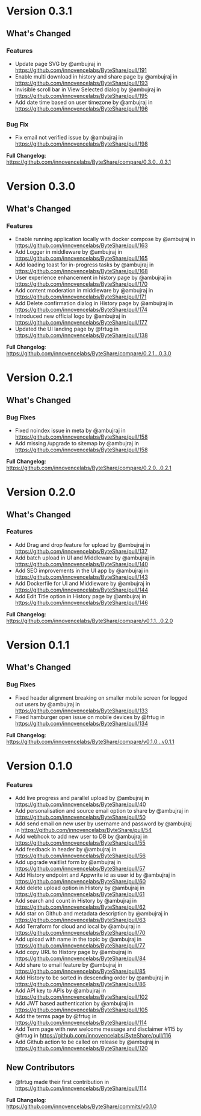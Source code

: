 # Version 0.3.1

## What's Changed
### Features
* Update page SVG by @ambujraj in https://github.com/innovencelabs/ByteShare/pull/191
* Enable multi download in history and share page by @ambujraj in https://github.com/innovencelabs/ByteShare/pull/193
* Invisible scroll bar in View Selected dialog by @ambujraj in https://github.com/innovencelabs/ByteShare/pull/195
* Add date time based on user timezone by @ambujraj in https://github.com/innovencelabs/ByteShare/pull/196

### Bug Fix
* Fix email not verified issue by @ambujraj in https://github.com/innovencelabs/ByteShare/pull/198


**Full Changelog**: https://github.com/innovencelabs/ByteShare/compare/0.3.0...0.3.1

# Version 0.3.0

## What's Changed
### Features
* Enable running application locally with docker compose by @ambujraj in https://github.com/innovencelabs/ByteShare/pull/163
* Add Logger in middleware by @ambujraj in https://github.com/innovencelabs/ByteShare/pull/165
* Add loading toast for in-progress tasks by @ambujraj in https://github.com/innovencelabs/ByteShare/pull/168
* User experience enhancement in history page by @ambujraj in https://github.com/innovencelabs/ByteShare/pull/170
* Add content moderation in middleware by @ambujraj in https://github.com/innovencelabs/ByteShare/pull/171
* Add Delete confirmation dialog in History page by @ambujraj in https://github.com/innovencelabs/ByteShare/pull/174
* Introduced new official logo by @ambujraj in https://github.com/innovencelabs/ByteShare/pull/177
* Updated the UI landing page by @frtug in https://github.com/innovencelabs/ByteShare/pull/138


**Full Changelog**: https://github.com/innovencelabs/ByteShare/compare/0.2.1...0.3.0

# Version 0.2.1

## What's Changed
### Bug Fixes
* Fixed noindex issue in meta by @ambujraj in https://github.com/innovencelabs/ByteShare/pull/158
* Add missing /upgrade to sitemap by @ambujraj in https://github.com/innovencelabs/ByteShare/pull/158


**Full Changelog**: https://github.com/innovencelabs/ByteShare/compare/0.2.0...0.2.1


# Version 0.2.0

## What's Changed
### Features
* Add Drag and drop feature for upload by @ambujraj in https://github.com/innovencelabs/ByteShare/pull/137
* Add batch upload in UI and Middleware by @ambujraj in https://github.com/innovencelabs/ByteShare/pull/140
* Add SEO improvements in the UI app by @ambujraj in https://github.com/innovencelabs/ByteShare/pull/143
* Add Dockerfile for UI and Middleware by @ambujraj in https://github.com/innovencelabs/ByteShare/pull/144
* Add Edit Title option in History page by @ambujraj in https://github.com/innovencelabs/ByteShare/pull/146


**Full Changelog**: https://github.com/innovencelabs/ByteShare/compare/v0.1.1...0.2.0

# Version 0.1.1

## What's Changed
### Bug Fixes
* Fixed header alignment breaking on smaller mobile screen for logged out users by @ambujraj in https://github.com/innovencelabs/ByteShare/pull/133
* Fixed hamburger open issue on mobile devices by @frtug in https://github.com/innovencelabs/ByteShare/pull/134


**Full Changelog**: https://github.com/innovencelabs/ByteShare/compare/v0.1.0...v0.1.1

# Version 0.1.0

### Features
* Add live progress and parallel upload by @ambujraj in https://github.com/innovencelabs/ByteShare/pull/40
* Add personalisation and source email option to share by @ambujraj in https://github.com/innovencelabs/ByteShare/pull/50
* Add send email on new user by username and password by @ambujraj in https://github.com/innovencelabs/ByteShare/pull/54
* Add webhook to add new user to DB by @ambujraj in https://github.com/innovencelabs/ByteShare/pull/55
* Add feedback in header by @ambujraj in https://github.com/innovencelabs/ByteShare/pull/56
* Add upgrade waitlist form by @ambujraj in https://github.com/innovencelabs/ByteShare/pull/57
* Add History endpoint and Appwrite id as user id by @ambujraj in https://github.com/innovencelabs/ByteShare/pull/60
* Add delete upload option in History by @ambujraj in https://github.com/innovencelabs/ByteShare/pull/61
* Add search and count in History by @ambujraj in https://github.com/innovencelabs/ByteShare/pull/62
* Add star on Github and metadata description by @ambujraj in https://github.com/innovencelabs/ByteShare/pull/63
* Add Terraform for cloud and local by @ambujraj in https://github.com/innovencelabs/ByteShare/pull/70
* Add upload with name in the topic by @ambujraj in https://github.com/innovencelabs/ByteShare/pull/77
* Add copy URL to History page by @ambujraj in https://github.com/innovencelabs/ByteShare/pull/84
* Add share to email feature by @ambujraj in https://github.com/innovencelabs/ByteShare/pull/85
* Add History to be sorted in descending order by @ambujraj in https://github.com/innovencelabs/ByteShare/pull/86
* Add API key to APIs by @ambujraj in https://github.com/innovencelabs/ByteShare/pull/102
* Add JWT based authentication by @ambujraj in https://github.com/innovencelabs/ByteShare/pull/105
* Add the terms page by @frtug in https://github.com/innovencelabs/ByteShare/pull/114
* Add Term page with new welcome message and disclaimer #115 by @frtug in https://github.com/innovencelabs/ByteShare/pull/116
* Add Github action to be called on release by @ambujraj in https://github.com/innovencelabs/ByteShare/pull/120

## New Contributors
* @frtug made their first contribution in https://github.com/innovencelabs/ByteShare/pull/114

**Full Changelog**: https://github.com/innovencelabs/ByteShare/commits/v0.1.0